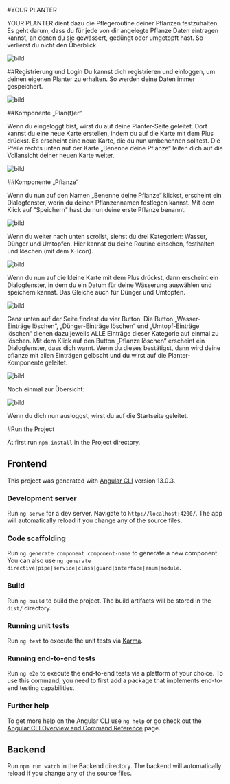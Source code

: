 #YOUR PLANTER

YOUR PLANTER dient dazu die Pflegeroutine deiner Pflanzen festzuhalten.
Es geht darum, dass du für jede von dir angelegte Pflanze Daten eintragen kannst, an denen du sie gewässert, gedüngt oder umgetopft hast. So verlierst du nicht den Überblick.


![bild](./frontend/src/assets/images/planter.png)

##Registrierung und Login
Du kannst dich registrieren und einloggen, um deinen eigenen Planter zu erhalten. So werden deine Daten immer gespeichert.

![bild](./frontend/src/assets/images/registration_succeeded.png)


##Komponente „Plan(t)er“

Wenn du eingeloggt bist, wirst du auf deine Planter-Seite geleitet.
Dort kannst du eine neue Karte erstellen, indem du auf die Karte mit dem Plus drückst.
Es erscheint eine neue Karte, die du nun umbenennen solltest. Die Pfeile rechts unten auf der Karte „Benenne deine Pflanze“ leiten dich auf die Vollansicht deiner neuen Karte weiter.

![bild](./frontend/src/assets/images/plant.png)

##Komponente „Pflanze“

Wenn du nun auf den Namen „Benenne deine Pflanze“ klickst, erscheint ein Dialogfenster, worin du deinen Pflanzennamen festlegen kannst.
Mit dem Klick auf "Speichern" hast du nun deine erste Pflanze benannt.

![bild](./frontend/src/assets/images/edit_plant.png)

Wenn du weiter nach unten scrollst, siehst du drei Kategorien: Wasser, Dünger und Umtopfen.
Hier kannst du deine Routine einsehen, festhalten und löschen (mit dem X-Icon).

![bild](./frontend/src/assets/images/wasser.png)


Wenn du nun auf die kleine Karte mit dem Plus drückst, dann erscheint ein Dialogfenster, in dem du ein Datum für deine Wässerung auswählen und speichern kannst.
Das Gleiche auch für Dünger und Umtopfen.

![bild](./frontend/src/assets/images/wasser_edit.png)


Ganz unten auf der Seite findest du vier Button. Die Button „Wasser-Einträge löschen“, „Dünger-Einträge löschen“ und „Umtopf-Einträge löschen“ dienen dazu jeweils ALLE Einträge dieser Kategorie auf einmal zu löschen.
Mit dem Klick auf den Button „Pflanze löschen“ erscheint ein Dialogfenster, dass dich warnt. Wenn du dieses bestätigst, dann wird deine pflanze mit allen Einträgen gelöscht und du wirst auf die Planter-Komponente geleitet.

![bild](./frontend/src/assets/images/bearbeiten.png)

Noch einmal zur Übersicht:

![bild](./frontend/src/assets/images/plants.png)

Wenn du dich nun ausloggst, wirst du auf die Startseite geleitet.


#Run the Project

At first run `npm install` in the Project directory.

## Frontend

This project was generated with [Angular CLI](https://github.com/angular/angular-cli) version 13.0.3.

### Development server

Run `ng serve` for a dev server. Navigate to `http://localhost:4200/`. The app will automatically reload if you change any of the source files.

### Code scaffolding

Run `ng generate component component-name` to generate a new component. You can also use `ng generate directive|pipe|service|class|guard|interface|enum|module`.

### Build

Run `ng build` to build the project. The build artifacts will be stored in the `dist/` directory.

### Running unit tests

Run `ng test` to execute the unit tests via [Karma](https://karma-runner.github.io).

### Running end-to-end tests

Run `ng e2e` to execute the end-to-end tests via a platform of your choice. To use this command, you need to first add a package that implements end-to-end testing capabilities.

### Further help

To get more help on the Angular CLI use `ng help` or go check out the [Angular CLI Overview and Command Reference](https://angular.io/cli) page.


## Backend

Run `npm run watch` in the Backend directory. The backend will automatically reload if you change any of the source files.




